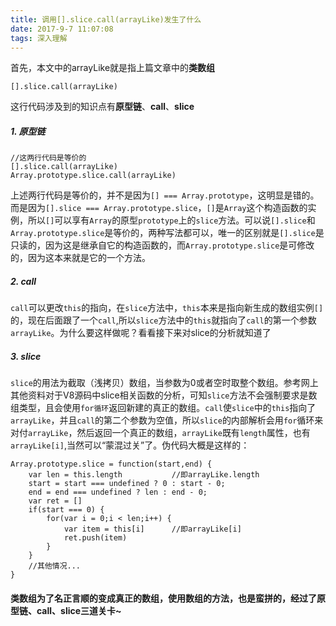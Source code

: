 ```yaml
---
title: 调用[].slice.call(arrayLike)发生了什么
date: 2017-9-7 11:07:08
tags: 深入理解
---
```


首先，本文中的arrayLike就是指上篇文章中的**类数组**
```
[].slice.call(arrayLike)
```
这行代码涉及到的知识点有**原型链**、**call**、**slice**

##### 1. 原型链
```
//这两行代码是等价的
[].slice.call(arrayLike)
Array.prototype.slice.call(arrayLike)
```
上述两行代码是等价的，并不是因为`[] === Array.prototype`，这明显是错的。而是因为`[].slice === Array.prototype.slice`，`[]`是`Array`这个构造函数的实例，所以`[]`可以享有`Array`的原型`prototype`上的`slice`方法。可以说`[].slice`和`Array.prototype.slice`是等价的，两种写法都可以，唯一的区别就是`[].slice`是只读的，因为这是继承自它的构造函数的，而`Array.prototype.slice`是可修改的，因为这本来就是它的一个方法。

##### 2. call
`call`可以更改`this`的指向，在`slice`方法中，`this`本来是指向新生成的数组实例`[]`的，现在后面跟了一个`call`,所以`slice`方法中的`this`就指向了`call`的第一个参数`arrayLike`。为什么要这样做呢？看看接下来对slice的分析就知道了
##### 3. slice
`slice`的用法为截取（浅拷贝）数组，当参数为0或者空时取整个数组。参考网上其他资料对于V8源码中slice相关函数的分析，可知`slice`方法不会强制要求是数组类型，且会使用`for循环`返回新建的真正的数组。`call`使`slice`中的`this`指向了`arrayLike`，并且`call`的第二个参数为空值，所以`slice`的内部解析会用`for`循环来对付`arrayLike`，然后返回一个真正的数组，`arrayLike`既有`length`属性，也有`arrayLike[i]`,当然可以“蒙混过关”了。伪代码大概是这样的： 
```
Array.prototype.slice = function(start,end) {
    var len = this.length           //即arrayLike.length
    start = start === undefined ? 0 : start - 0;
    end = end === undefined ? len : end - 0;
    var ret = []
    if(start === 0) {
        for(var i = 0;i < len;i++) {
            var item = this[i]      //即arrayLike[i]
            ret.push(item)
        }
    }
    //其他情况...
}
```



#### 类数组为了名正言顺的变成真正的数组，使用数组的方法，也是蛮拼的，经过了原型链、call、slice三道关卡~